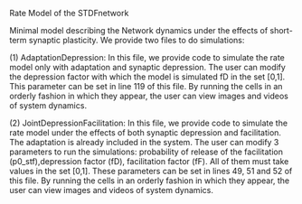 Rate Model of the STDFnetwork

Minimal model describing the Network dynamics under the effects of short-term synaptic plasticity. We provide two files to do simulations:

(1) AdaptationDepression: In this file, we provide code to simulate the rate model only with adaptation and synaptic depression. The user can modify the depression factor with which the model is simulated fD in the set [0,1]. This parameter can be set in line 119 of this file. By running the cells in an orderly fashion in which they appear, the user can view images and videos of system dynamics.

(2) JointDepressionFacilitation: In this file, we provide code to simulate the rate model under the effects of both synaptic depression and facilitation. The adaptation is already included in the system. The user can modify 3 parameters to run the simulations: probability of release of the facilitation (p0_stf),depression factor (fD), facilitation factor (fF). All of them must take values in the set [0,1]. These parameters can be set in lines 49, 51 and 52 of this file. By running the cells in an orderly fashion in which they appear, the user can view images and videos of system dynamics.

